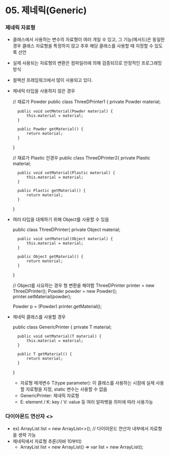 # 05. 제네릭(Generic)

### 제네릭 자료형
* 클래스에서 사용하는 변수의 자료형이 여러 개일 수 있고, 그 기능(메서드)은 동일한 경우 클래스 자료형을 특정하지 않고 추후 해당 클래스를 사용할 때 지정할 수 있도록 선언
* 실제 사용되는 자료형의 변환은 컴파일러에 의해 검증되므로 안정적인 프로그래밍 방식
* 컬렉션 프레임워크에서 많이 사용되고 있다.
* 제네릭 타입을 사용하지 않은 경우


    // 재료가 Powder
    public class ThreeDPrinter1 {
        private Powder material;
        
        public void setMeterial(Powder material) {
            this.material = material;
        }

        public Powder getMaterial() {
            return material;
        }    
    }
    
    // 재료가 Plastic 인경우
    public class ThreeDPrinter2{
	    private Plastic material;
	
        public void setMaterial(Plastic material) {
            this.material = material;
        }
        
        public Plastic getMaterial() {
            return material;
        }
    }

* 여러 타입을 대체하기 위해 Object를 사용할 수 있음


    public class ThreeDPrinter{
        private Object material;

        public void setMaterial(Object material) {
            this.material = material;
        }
        
        public Object getMaterial() {
            return material;
        }
    }

    // Object를 사요하는 경우 형 변환을 해야함
    ThreeDPrinter printer = new ThreeDPrinter();
    Powder powder = new Powder();
    printer.setMaterial(powder);
    
    Powder p = (Powder) printer.getMaterial();

* 제네릭 클래스를 사용할 경우


    public class GenericPrinter<T> {
        private T material;
        
        public void setMaterial(T material) {
            this.material = material;
        }

        public T getMaterial() {
            return material;
        }
    }

  * 자료형 매개변수 T(type parameter): 이 클래스를 사용하는 시점에 실제 사용할 자료형을 지정, static 변수는 사용할 수 없음
  * GenericPrinter: 제네릭 자료형
  * E: element / K: key / V: value 등 여러 알파벳을 의미에 따라 사용가능

### 다이아몬드 연산자 <>
* ex) ArrayList list = new ArrayList<>(); // 다이아몬드 연산자 내부에서 자료형을 생략 가능
* 제네릭에서 자료형 추론(자바 10부터)
  * ArrayList list = new ArrayList() => var list = new ArrayList();